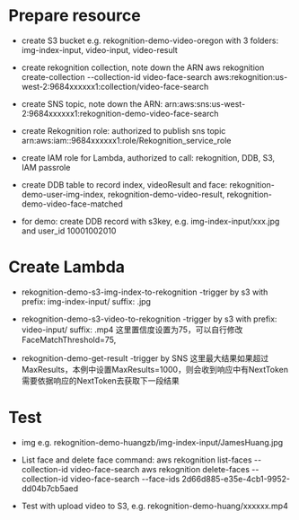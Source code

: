 # Prepare resource
* create S3 bucket e.g. rekognition-demo-video-oregon
	with 3 folders: img-index-input, video-input, video-result

* create rekognition collection, note down the ARN
	aws rekognition create-collection --collection-id video-face-search
	aws:rekognition:us-west-2:9684xxxxxx1:collection/video-face-search

* create SNS topic, note down the ARN: 
	arn:aws:sns:us-west-2:9684xxxxxx1:rekognition-demo-video-face-search

* create Rekognition role: authorized to publish sns topic
	arn:aws:iam::9684xxxxxx1:role/Rekognition_service_role

* create IAM role for Lambda, authorized to call: rekognition, DDB, S3, IAM passrole

* create DDB table to record index, videoResult and face: 
	rekognition-demo-user-img-index, rekognition-demo-video-result, rekognition-demo-video-face-matched

* for demo: create DDB record with s3key, e.g. img-index-input/xxx.jpg and user_id 10001002010

# Create Lambda
* rekognition-demo-s3-img-index-to-rekognition
	-trigger by s3 with prefix: img-index-input/ suffix: .jpg

* rekognition-demo-s3-video-to-rekognition
	-trigger by s3 with prefix: video-input/ suffix: .mp4
	这里置信度设置为75，可以自行修改 FaceMatchThreshold=75,

* rekognition-demo-get-result
	-trigger by SNS
	这里最大结果如果超过MaxResults，本例中设置MaxResults=1000，则会收到响应中有NextToken
	需要依据响应的NextToken去获取下一段结果

# Test
* img
	e.g. rekognition-demo-huangzb/img-index-input/JamesHuang.jpg

* List face and delete face command:
	aws rekognition list-faces --collection-id video-face-search
	aws rekognition delete-faces --collection-id video-face-search --face-ids 2d66d885-e35e-4cb1-9952-dd04b7cb5aed

* Test with upload video to S3, e.g. rekognition-demo-huang/xxxxxx.mp4
